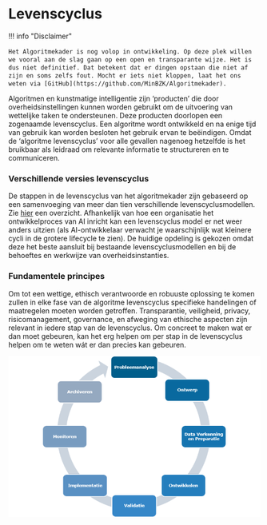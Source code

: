 # Levenscyclus

!!! info "Disclaimer"

    Het Algoritmekader is nog volop in ontwikkeling. Op deze plek willen we vooral aan de slag gaan op een open en transparante wijze. Het is dus niet definitief. Dat betekent dat er dingen opstaan die niet af zijn en soms zelfs fout. Mocht er iets niet kloppen, laat het ons weten via [GitHub](https://github.com/MinBZK/Algoritmekader).


Algoritmen en kunstmatige intelligentie zijn ‘producten’ die door overheidsinstellingen kunnen worden gebruikt om de uitvoering van wettelijke taken te ondersteunen. Deze producten doorlopen een zogenaamde levenscyclus. Een algoritme wordt ontwikkeld en na enige tijd van gebruik kan worden besloten het gebruik ervan te beëindigen. Omdat de ‘algoritme levenscyclus’ voor alle gevallen nagenoeg hetzelfde is het bruikbaar als leidraad om relevante informatie te structureren en te communiceren.

### Verschillende versies levenscyclus
De stappen in de levenscyclus van het algoritmekader zijn gebaseerd op een samenvoeging van meer dan tien verschillende levenscyclusmodellen. Zie [hier](https://github.com/MinBZK/Algoritmekader/blob/main/docs/levenscyclus/Levenscyclus%20vergelijkingstabel.pdf) een overzicht. Afhankelijk van hoe een organisatie het ontwikkelproces van AI inricht kan een levenscyclus model er net weer anders uitzien (als AI-ontwikkelaar verwacht je waarschijnlijk wat kleinere cycli in de grotere lifecycle te zien). De huidige opdeling is gekozen omdat deze het beste aansluit bij bestaande levenscyclusmodellen en bij de behoeftes en werkwijze van overheidsinstanties.

### Fundamentele principes
Om tot een wettige, ethisch verantwoorde en robuuste oplossing te komen zullen in elke fase van de algoritme levenscyclus specifieke handelingen of maatregelen moeten worden getroffen. Transparantie, veiligheid, privacy, risicomanagement, governance, en afweging van ethische aspecten zijn relevant in iedere stap van de levenscyclus. Om concreet te maken wat er dan moet gebeuren, kan het erg helpen om per stap in de levenscyclus helpen om te weten wát er dan precies kan gebeuren. 

  ![Levenscyclus](levenscyclus.png)
